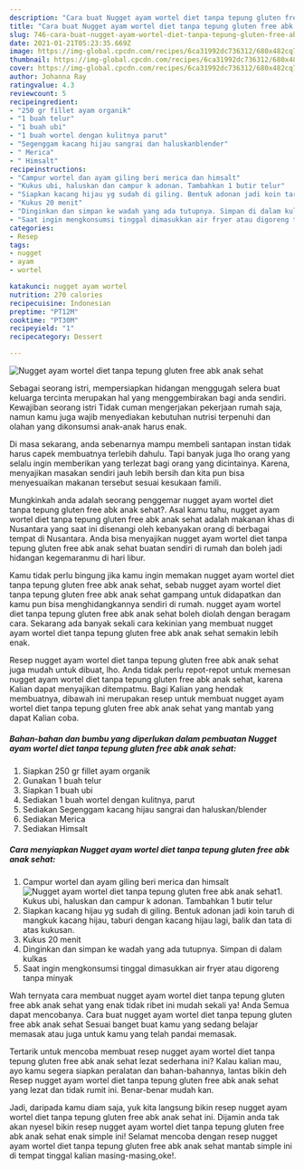 ```yaml
---
description: "Cara buat Nugget ayam wortel diet tanpa tepung gluten free abk anak sehat yang nikmat dan Mudah Dibuat"
title: "Cara buat Nugget ayam wortel diet tanpa tepung gluten free abk anak sehat yang nikmat dan Mudah Dibuat"
slug: 746-cara-buat-nugget-ayam-wortel-diet-tanpa-tepung-gluten-free-abk-anak-sehat-yang-nikmat-dan-mudah-dibuat
date: 2021-01-21T05:23:35.669Z
image: https://img-global.cpcdn.com/recipes/6ca31992dc736312/680x482cq70/nugget-ayam-wortel-diet-tanpa-tepung-gluten-free-abk-anak-sehat-foto-resep-utama.jpg
thumbnail: https://img-global.cpcdn.com/recipes/6ca31992dc736312/680x482cq70/nugget-ayam-wortel-diet-tanpa-tepung-gluten-free-abk-anak-sehat-foto-resep-utama.jpg
cover: https://img-global.cpcdn.com/recipes/6ca31992dc736312/680x482cq70/nugget-ayam-wortel-diet-tanpa-tepung-gluten-free-abk-anak-sehat-foto-resep-utama.jpg
author: Johanna Ray
ratingvalue: 4.3
reviewcount: 5
recipeingredient:
- "250 gr fillet ayam organik"
- "1 buah telur"
- "1 buah ubi"
- "1 buah wortel dengan kulitnya parut"
- "Segenggam kacang hijau sangrai dan haluskanblender"
- " Merica"
- " Himsalt"
recipeinstructions:
- "Campur wortel dan ayam giling beri merica dan himsalt"
- "Kukus ubi, haluskan dan campur k adonan. Tambahkan 1 butir telur"
- "Siapkan kacang hijau yg sudah di giling. Bentuk adonan jadi koin taruh di mangkuk kacang hijau, taburi dengan kacang hijau lagi, balik dan tata di atas kukusan."
- "Kukus 20 menit"
- "Dinginkan dan simpan ke wadah yang ada tutupnya. Simpan di dalam kulkas"
- "Saat ingin mengkonsumsi tinggal dimasukkan air fryer atau digoreng tanpa minyak"
categories:
- Resep
tags:
- nugget
- ayam
- wortel

katakunci: nugget ayam wortel 
nutrition: 270 calories
recipecuisine: Indonesian
preptime: "PT12M"
cooktime: "PT30M"
recipeyield: "1"
recipecategory: Dessert

---
```



![Nugget ayam wortel diet tanpa tepung gluten free abk anak sehat](https://img-global.cpcdn.com/recipes/6ca31992dc736312/680x482cq70/nugget-ayam-wortel-diet-tanpa-tepung-gluten-free-abk-anak-sehat-foto-resep-utama.jpg)

Sebagai seorang istri, mempersiapkan hidangan menggugah selera buat keluarga tercinta merupakan hal yang menggembirakan bagi anda sendiri. Kewajiban seorang istri Tidak cuman mengerjakan pekerjaan rumah saja, namun kamu juga wajib menyediakan kebutuhan nutrisi terpenuhi dan olahan yang dikonsumsi anak-anak harus enak.

Di masa  sekarang, anda sebenarnya mampu membeli santapan instan tidak harus capek membuatnya terlebih dahulu. Tapi banyak juga lho orang yang selalu ingin memberikan yang terlezat bagi orang yang dicintainya. Karena, menyajikan masakan sendiri jauh lebih bersih dan kita pun bisa menyesuaikan makanan tersebut sesuai kesukaan famili. 



Mungkinkah anda adalah seorang penggemar nugget ayam wortel diet tanpa tepung gluten free abk anak sehat?. Asal kamu tahu, nugget ayam wortel diet tanpa tepung gluten free abk anak sehat adalah makanan khas di Nusantara yang saat ini disenangi oleh kebanyakan orang di berbagai tempat di Nusantara. Anda bisa menyajikan nugget ayam wortel diet tanpa tepung gluten free abk anak sehat buatan sendiri di rumah dan boleh jadi hidangan kegemaranmu di hari libur.

Kamu tidak perlu bingung jika kamu ingin memakan nugget ayam wortel diet tanpa tepung gluten free abk anak sehat, sebab nugget ayam wortel diet tanpa tepung gluten free abk anak sehat gampang untuk didapatkan dan kamu pun bisa menghidangkannya sendiri di rumah. nugget ayam wortel diet tanpa tepung gluten free abk anak sehat boleh diolah dengan beragam cara. Sekarang ada banyak sekali cara kekinian yang membuat nugget ayam wortel diet tanpa tepung gluten free abk anak sehat semakin lebih enak.

Resep nugget ayam wortel diet tanpa tepung gluten free abk anak sehat juga mudah untuk dibuat, lho. Anda tidak perlu repot-repot untuk memesan nugget ayam wortel diet tanpa tepung gluten free abk anak sehat, karena Kalian dapat menyajikan ditempatmu. Bagi Kalian yang hendak membuatnya, dibawah ini merupakan resep untuk membuat nugget ayam wortel diet tanpa tepung gluten free abk anak sehat yang mantab yang dapat Kalian coba.

<!--inarticleads1-->

##### Bahan-bahan dan bumbu yang diperlukan dalam pembuatan Nugget ayam wortel diet tanpa tepung gluten free abk anak sehat:

1. Siapkan 250 gr fillet ayam organik
1. Gunakan 1 buah telur
1. Siapkan 1 buah ubi
1. Sediakan 1 buah wortel dengan kulitnya, parut
1. Sediakan Segenggam kacang hijau sangrai dan haluskan/blender
1. Sediakan  Merica
1. Sediakan  Himsalt




<!--inarticleads2-->

##### Cara menyiapkan Nugget ayam wortel diet tanpa tepung gluten free abk anak sehat:

1. Campur wortel dan ayam giling beri merica dan himsalt
<img src="https://img-global.cpcdn.com/steps/07ce1751022fd63f/160x128cq70/nugget-ayam-wortel-diet-tanpa-tepung-gluten-free-abk-anak-sehat-langkah-memasak-1-foto.jpg" alt="Nugget ayam wortel diet tanpa tepung gluten free abk anak sehat">1. Kukus ubi, haluskan dan campur k adonan. Tambahkan 1 butir telur
1. Siapkan kacang hijau yg sudah di giling. Bentuk adonan jadi koin taruh di mangkuk kacang hijau, taburi dengan kacang hijau lagi, balik dan tata di atas kukusan.
1. Kukus 20 menit
1. Dinginkan dan simpan ke wadah yang ada tutupnya. Simpan di dalam kulkas
1. Saat ingin mengkonsumsi tinggal dimasukkan air fryer atau digoreng tanpa minyak




Wah ternyata cara membuat nugget ayam wortel diet tanpa tepung gluten free abk anak sehat yang enak tidak ribet ini mudah sekali ya! Anda Semua dapat mencobanya. Cara buat nugget ayam wortel diet tanpa tepung gluten free abk anak sehat Sesuai banget buat kamu yang sedang belajar memasak atau juga untuk kamu yang telah pandai memasak.

Tertarik untuk mencoba membuat resep nugget ayam wortel diet tanpa tepung gluten free abk anak sehat lezat sederhana ini? Kalau kalian mau, ayo kamu segera siapkan peralatan dan bahan-bahannya, lantas bikin deh Resep nugget ayam wortel diet tanpa tepung gluten free abk anak sehat yang lezat dan tidak rumit ini. Benar-benar mudah kan. 

Jadi, daripada kamu diam saja, yuk kita langsung bikin resep nugget ayam wortel diet tanpa tepung gluten free abk anak sehat ini. Dijamin anda tak akan nyesel bikin resep nugget ayam wortel diet tanpa tepung gluten free abk anak sehat enak simple ini! Selamat mencoba dengan resep nugget ayam wortel diet tanpa tepung gluten free abk anak sehat mantab simple ini di tempat tinggal kalian masing-masing,oke!.

